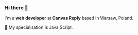 ### Hi there 👋

I'm a **web developer** at **Canvas Reply** based in Warsaw, Poland.

🧰 My specialisation is Java Script.
